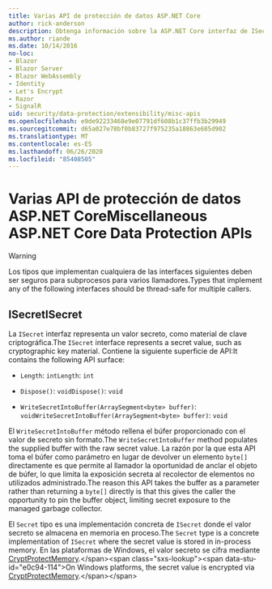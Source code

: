 ```yaml
---
title: Varias API de protección de datos ASP.NET Core
author: rick-anderson
description: Obtenga información sobre la ASP.NET Core interfaz de ISecret de protección de datos.
ms.author: riande
ms.date: 10/14/2016
no-loc:
- Blazor
- Blazor Server
- Blazor WebAssembly
- Identity
- Let's Encrypt
- Razor
- SignalR
uid: security/data-protection/extensibility/misc-apis
ms.openlocfilehash: e9de92233468e9e07791df608b1c37ffb3b29949
ms.sourcegitcommit: d65a027e78bf0b83727f975235a18863e685d902
ms.translationtype: MT
ms.contentlocale: es-ES
ms.lasthandoff: 06/26/2020
ms.locfileid: "85408505"
---
```

# <a name="miscellaneous-aspnet-core-data-protection-apis"></a><span data-ttu-id="e0c94-103">Varias API de protección de datos ASP.NET Core</span><span class="sxs-lookup"><span data-stu-id="e0c94-103">Miscellaneous ASP.NET Core Data Protection APIs</span></span>

<a name="data-protection-extensibility-mics-apis"></a>

>[!WARNING]
> <span data-ttu-id="e0c94-104">Los tipos que implementan cualquiera de las interfaces siguientes deben ser seguros para subprocesos para varios llamadores.</span><span class="sxs-lookup"><span data-stu-id="e0c94-104">Types that implement any of the following interfaces should be thread-safe for multiple callers.</span></span>

## <a name="isecret"></a><span data-ttu-id="e0c94-105">ISecret</span><span class="sxs-lookup"><span data-stu-id="e0c94-105">ISecret</span></span>

<span data-ttu-id="e0c94-106">La `ISecret` interfaz representa un valor secreto, como material de clave criptográfica.</span><span class="sxs-lookup"><span data-stu-id="e0c94-106">The `ISecret` interface represents a secret value, such as cryptographic key material.</span></span> <span data-ttu-id="e0c94-107">Contiene la siguiente superficie de API:</span><span class="sxs-lookup"><span data-stu-id="e0c94-107">It contains the following API surface:</span></span>

* <span data-ttu-id="e0c94-108">`Length`: `int`</span><span class="sxs-lookup"><span data-stu-id="e0c94-108">`Length`: `int`</span></span>

* <span data-ttu-id="e0c94-109">`Dispose()`: `void`</span><span class="sxs-lookup"><span data-stu-id="e0c94-109">`Dispose()`: `void`</span></span>

* <span data-ttu-id="e0c94-110">`WriteSecretIntoBuffer(ArraySegment<byte> buffer)`: `void`</span><span class="sxs-lookup"><span data-stu-id="e0c94-110">`WriteSecretIntoBuffer(ArraySegment<byte> buffer)`: `void`</span></span>

<span data-ttu-id="e0c94-111">El `WriteSecretIntoBuffer` método rellena el búfer proporcionado con el valor de secreto sin formato.</span><span class="sxs-lookup"><span data-stu-id="e0c94-111">The `WriteSecretIntoBuffer` method populates the supplied buffer with the raw secret value.</span></span> <span data-ttu-id="e0c94-112">La razón por la que esta API toma el búfer como parámetro en lugar de devolver un elemento `byte[]` directamente es que permite al llamador la oportunidad de anclar el objeto de búfer, lo que limita la exposición secreta al recolector de elementos no utilizados administrado.</span><span class="sxs-lookup"><span data-stu-id="e0c94-112">The reason this API takes the buffer as a parameter rather than returning a `byte[]` directly is that this gives the caller the opportunity to pin the buffer object, limiting secret exposure to the managed garbage collector.</span></span>

<span data-ttu-id="e0c94-113">El `Secret` tipo es una implementación concreta de `ISecret` donde el valor secreto se almacena en memoria en proceso.</span><span class="sxs-lookup"><span data-stu-id="e0c94-113">The `Secret` type is a concrete implementation of `ISecret` where the secret value is stored in in-process memory.</span></span> <span data-ttu-id="e0c94-114">En las plataformas de Windows, el valor secreto se cifra mediante [CryptProtectMemory](https://msdn.microsoft.com/library/windows/desktop/aa380262(v=vs.85).aspx).</span><span class="sxs-lookup"><span data-stu-id="e0c94-114">On Windows platforms, the secret value is encrypted via [CryptProtectMemory](https://msdn.microsoft.com/library/windows/desktop/aa380262(v=vs.85).aspx).</span></span>
